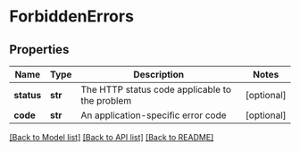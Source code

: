 # ForbiddenErrors

## Properties
Name | Type | Description | Notes
------------ | ------------- | ------------- | -------------
**status** | **str** | The HTTP status code applicable to the problem | [optional] 
**code** | **str** | An application-specific error code | [optional] 

[[Back to Model list]](../README.md#documentation-for-models) [[Back to API list]](../README.md#documentation-for-api-endpoints) [[Back to README]](../README.md)


